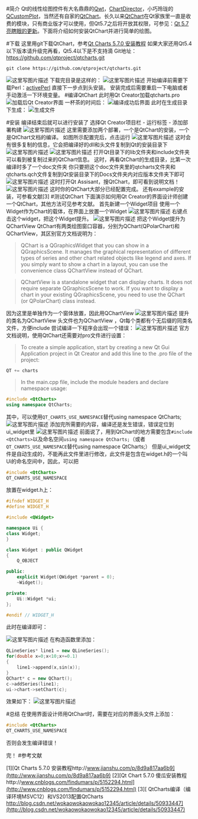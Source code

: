 ﻿#简介
Qt的线性绘图控件有大名鼎鼎的[Qwt](http://qwt.sourceforge.net/)，[ChartDirector](http://www.advsofteng.com/cdcpp.html)，小巧玲珑的[QCustomPlot](http://www.qcustomplot.com/)，当然还有自家的[QtChart](http://doc.qt.io/QtCharts/index.html)。长久以来[QtChart](http://doc.qt.io/QtCharts/index.html)在Qt家族里一直是收费的模块，只有商业版才可以使用，但Qt5.7之后将开放其权限，可参见：[Qt 5.7 亮瞎眼的更新](http://blog.csdn.net/czyt1988/article/details/51351495)。下面将介绍如何安装QtChart并进行简单的绘图。

#下载
这里用git下载QtChart，参考[Qt Charts 5.7.0 安装教程](http://www.jianshu.com/p/8d9a817aa6b9)
如果大家还用Qt5.4以下版本请升级完再看，Qt5.4以下是不支持滴
Git地址：https://github.com/qtproject/qtcharts.git

```git
git clone https://github.com/qtproject/qtcharts.git
```
![这里写图片描述](http://img.blog.csdn.net/20160513002421712)
下载完目录是这样的：
![这里写图片描述](http://img.blog.csdn.net/20160513002539416)
开始编译前需要下载Perl：[activePerl](http://www.activestate.com/activeperl/downloads)
直接下一步点到头安装。
安装完成后需要重启一下电脑或者手动激活一下环境变量。
#编译QtChart
此时用Qt Creator加载qtcharts.pro
![加载后Qt Creator界面](http://img.blog.csdn.net/20160513223910568)
一杯茶的时间后：
![编译成功后界面](http://img.blog.csdn.net/20160513224820665)
此时在生成目录下生成：
![生成文件](http://img.blog.csdn.net/20160513224938509)

#安装
编译结束后就可以进行安装了
选择Qt Creator项目栏 - 运行标签 - 添加部署构建
![这里写图片描述](http://img.blog.csdn.net/20160514103724425)
这里需要添加两个部署，一个是QtChart的安装，一个是QtChart文档的编译。
如图所示配置完后，点击运行
![这里写图片描述](http://img.blog.csdn.net/20160514104251255)
这时会有很多复制的信息，它会把编译好的dll和头文件复制到Qt的安装目录下
![这里写图片描述](http://img.blog.csdn.net/20160514104609819)
![这里写图片描述](http://img.blog.csdn.net/20160514104625002)
打开Qt目录下的lib文件夹和include文件夹可以看到被复制过来的QtChart信息。
这时，再看QtChart的生成目录，比第一次编译时多了一个doc文件夹
你只要把这个doc文件夹里的qtcharts文件夹和qtcharts.qch文件复制到Qt安装目录下的Docs文件夹内对应版本文件夹下即可
![这里写图片描述](http://img.blog.csdn.net/20160514111423023)
这时打开Qt Assisant，搜QtChart，即可看到说明文档！
![这里写图片描述](http://img.blog.csdn.net/20160514111455430)
这时你的QtChart大部分已经配置完成。
还有example的安装，可参看文献[3]
#测试QtChart
下面演示如何用Qt Creator的界面设计师创建一个QtChart，其他方法可见参考文献。
首先新建一个Widget项目
使用一个Widget作为Chart的载体，在界面上放置一个Widget
![这里写图片描述](http://img.blog.csdn.net/20160514212657632)
右键点击这个widget，把这个Widget提升。
![这里写图片描述](http://img.blog.csdn.net/20160514212802227)
把这个Widget提升为QChartView
QtChart有两类绘图窗口容器，分别为QChart(QPolarChart)和QChartView，其区别官方文档说明为：

> QChart is a QGraphicsWidget that you can show in a QGraphicsScene. It manages the graphical representation of different types of series and other chart related objects like legend and axes. If you simply want to show a chart in a layout, you can use the convenience class QChartView instead of QChart.

>QChartView is a standalone widget that can display charts. It does not require separate QGraphicsScene to work. If you want to display a chart in your existing QGraphicsScene, you need to use the QChart (or QPolarChart) class instead.

因为这里是单独作为一个窗体放置，因此用QChartView 
![这里写图片描述](http://img.blog.csdn.net/20160514212852385)
提升的类名为QChartView 
头文件也为QChartView ，Qt每个类都有个无后缀的同类名文件，方便include
尝试编译一下程序会出现一个错误：
 ![这里写图片描述](http://img.blog.csdn.net/20160514213500767)
官方文档说明，使用QtChart还需要对pro文件进行设置：
>To create a simple application, start by creating a new Qt Gui Application project in Qt Creator and add this line to the .pro file of the project:
```C++
QT += charts
```

>In the main.cpp file, include the module headers and declare namespace usage:
```C++
#include <QtCharts>
using namespace QtCharts;
```

其中，可以使用`QT_CHARTS_USE_NAMESPACE`替代using namespace QtCharts;
![这里写图片描述](http://img.blog.csdn.net/20160514213757833)
添加完所需要的内容，编译还是发生错误，错误定位到ui_widget里
![这里写图片描述](http://img.blog.csdn.net/20160514213816367)
前面说了，用到QtChart的地方需要包含`#include <QtCharts>`以及命名空间`using namespace QtCharts;`（或者`QT_CHARTS_USE_NAMESPACE`替代using namespace QtCharts;）
但是ui_widget文件是自动生成的，不能再此文件里进行修改，此文件是包含在widget.h的一个叫Ui的命名空间中，因此，可以把
```C++
#include <QtCharts>
QT_CHARTS_USE_NAMESPACE
```
放置在widget.h上：
```C++
#ifndef WIDGET_H
#define WIDGET_H

#include <QWidget>

namespace Ui {
class Widget;
}

class Widget : public QWidget
{
    Q_OBJECT

public:
    explicit Widget(QWidget *parent = 0);
    ~Widget();

private:
    Ui::Widget *ui;
};

#endif // WIDGET_H
```
此时在编译即可：

![这里写图片描述](http://img.blog.csdn.net/20160514215647578)
在构造函数里添加：

```C++
QLineSeries* line1 = new QLineSeries();
for(double x=0;x<10;x+=0.1)
{
    line1->append(x,sin(x));
}
QChart* c = new QChart();
c->addSeries(line1);
ui->chart->setChart(c);
```
效果如下：
![这里写图片描述](http://img.blog.csdn.net/20160514221230100)

#总结
在使用界面设计师用QtChart时，需要在对应的界面头文件上添加：
```C++
#include <QtCharts>
QT_CHARTS_USE_NAMESPACE
```
否则会发生编译错误！

完！
#参考文献

[1][Qt Charts 5.7.0 安装教程http://www.jianshu.com/p/8d9a817aa6b9](http://www.jianshu.com/p/8d9a817aa6b9)
[2][Qt Chart 5.7.0 傻瓜安装教程http://www.cnblogs.com/findumars/p/5152294.html](http://www.cnblogs.com/findumars/p/5152294.html)
[3][ QtCharts编译（编译环境MSVC12）和VS2013配置QtCharts
  http://blog.csdn.net/wokaowokaowokao12345/article/details/50933447](http://blog.csdn.net/wokaowokaowokao12345/article/details/50933447)